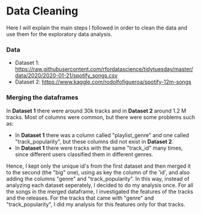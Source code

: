 # Data Cleaning
Here I will explain the main steps I followed in order to clean the data and use them for the exploratory data analysis.

### Data
* Dataset 1: https://raw.githubusercontent.com/rfordatascience/tidytuesday/master/data/2020/2020-01-21/spotify_songs.csv
* Dataset 2: https://www.kaggle.com/rodolfofigueroa/spotify-12m-songs

### Merging the dataframes
In **Dataset 1** there were around 30k tracks and in **Dataset 2** around 1.2 M tracks. Most of columns were common, but there were some problems such as:
* In **Dataset 1** there was a column called "playlist_genre" and one called "track_popularity", but these columns did not exist in **Dataset 2**.
* In **Dataset 1** there were tracks with the same "track_id" many times, since different users classified them in different genres.

Hence, I kept only the unique id's from the first dataset and then merged it to the second (the "big" one), using as key the column of the 'id', and also adding the columns "genre" and "track_popularity". In this way, instead of analyzing each dataset seperately, I decided to do my analysis once. For all the songs in the merged dataframe, I investigated the features of the tracks and the releases. For the tracks that came with "genre" and "track_popularity", I did my analysis for this features only for that tracks.
